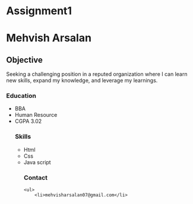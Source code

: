 # Assignment1
 
<!DOCTYPE html>

<head>


<head lang="en">
    <meta charset="UTF-8">
    <meta name="viewport" content="width=device-width, initial-scale=1.0">
    <title>Mehvish Arsalan - Assignment 1</title>
</head>

<body>

<h1>Mehvish Arsalan</h1>
<h2>Objective</h2>
<p>Seeking a challenging position in a reputed organization where I can learn new skills, expand my knowledge, and leverage my learnings.</p>



<h3>Education</h3>

<ul>
    <li>BBA</li>
    <li>Human Resource</li>
    <li>CGPA 3.02</li>
    

<h3>Skills</h3>
<ul>
    <li>Html</li>
    <li>Css</li>
    <li>Java script</li>
    <h3>Contact</h3>

    <ul>
        <li>mehvisharsalan07@gmail.com</li>
  
  </ul>
  



</body>


</html>